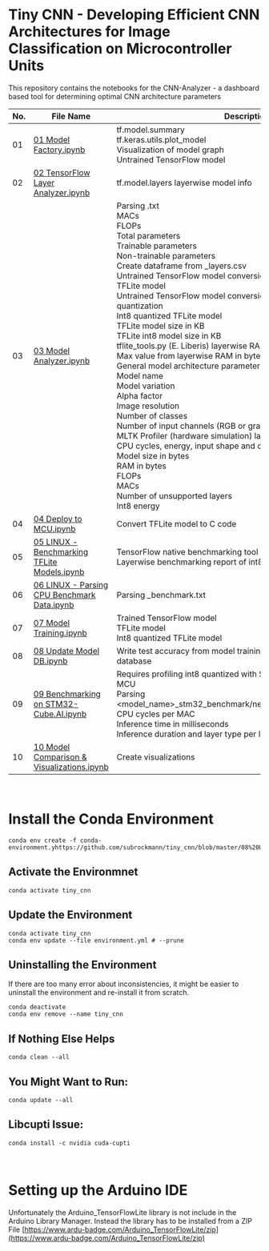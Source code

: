 # Tiny CNN - Developing Efficient CNN Architectures for Image Classification on Microcontroller Units 

This repository contains the notebooks for the CNN-Analyzer - a dashboard based tool for determining optimal CNN architecture parameters


| No. | File Name | Description |
| --- | --------- | ----------- |
| 01  | [01 Model Factory.ipynb](https://github.com/subrockmann/tiny_cnn/blob/master/01%20Model%20Factory.ipynb) | tf.model.summary<br>tf.keras.utils.plot_model<br>Visualization of model graph<br>Untrained TensorFlow model |
| 02  | [02 TensorFlow Layer Analyzer.ipynb](https://github.com/subrockmann/tiny_cnn/blob/master/02%20TensorFlow%20Layer%20Analyzer.ipynb) | tf.model.layers layerwise model info |
| 03  | [03 Model Analyzer.ipynb](https://github.com/subrockmann/tiny_cnn/blob/master/03%20Model%20Analyzer.ipynb) | Parsing <modelname>.txt<br>MACs<br>FLOPs<br>Total parameters<br>Trainable parameters<br>Non-trainable parameters<br>Create dataframe from <modelname>_layers.csv<br>Untrained TensorFlow model conversion to TFLite<br>TFLite model<br>Untrained TensorFlow model conversion to TFLite with int8-quantization<br>Int8 quantized TFLite model<br>TFLite model size in KB<br>TFLite int8 model size in KB<br>tflite_tools.py (E. Liberis) layerwise RAM in bytes<br>Max value from layerwise RAM in bytes<br>General model architecture parameters<br>Model name<br>Model variation<br>Alpha factor<br>Image resolution<br>Number of classes<br>Number of input channels (RGB or grayscale)<br>MLTK Profiler (hardware simulation) layerwise metrics (ops, MACs, CPU cycles, energy, input shape and output shape)<br>Model size in bytes<br>RAM in bytes<br>FLOPs<br>MACs<br>Number of unsupported layers<br>Int8 energy |
| 04  | [04 Deploy to MCU.ipynb](https://github.com/subrockmann/tiny_cnn/blob/master/04%20Deploy%20to%20MCU.ipynb) | Convert TFLite model to C code |
| 05  | [05 LINUX - Benchmarking TFLite Models.ipynb](https://github.com/subrockmann/tiny_cnn/blob/master/05%20LINUX%20-%20Benchmarking%20TFLite%20Models.ipynb) | TensorFlow native benchmarking tool<br>Layerwise benchmarking report of int8 model running on desktop |
| 06  | [06 LINUX - Parsing CPU Benchmark Data.ipynb](https://github.com/subrockmann/tiny_cnn/blob/master/06%20LINUX%20-%20Parsing%20CPU%20Benchmark%20Data.ipynb) | Parsing <modelname>_benchmark.txt |
| 07  | [07 Model Training.ipynb](https://github.com/subrockmann/tiny_cnn/blob/master/07%20Model%20Training.ipynb) | Trained TensorFlow model<br>TFLite model<br>Int8 quantized TFLite model |
| 08  | [08 Update Model DB.ipynb](https://github.com/subrockmann/tiny_cnn/blob/master/08%20Update%20Model%20DB.ipynb) | Write test accuracy from model training project to the model database |
| 09  | [09 Benchmarking on STM32-Cube.AI.ipynb]() | Requires profiling int8 quantized with STM32-Cube.AI on external MCU<br>Parsing <model_name>_stm32_benchmark/network_validate_report_INT8.txt<br>CPU cycles per MAC<br>Inference time in milliseconds<br>Inference duration and layer type per layer |
| 10  | [10 Model Comparison & Visualizations.ipynb](https://github.com/subrockmann/tiny_cnn/blob/master/10%20Model%20Comparison%20%26%20Visualizations.ipynb) | Create visualizations |

<br>  

# Install the Conda Environment

```conda env create -f environment.yml
conda env create -f conda-environment.yhttps://github.com/subrockmann/tiny_cnn/blob/master/08%20Update%20Model%20DB.ipynb
```

## Activate the Environmnet

```
conda activate tiny_cnn
```


## Update the Environment
```
conda activate tiny_cnn
conda env update --file environment.yml # --prune
```

## Uninstalling the Environment  
If there are too many error about inconsistencies, it might be easier to uninstall the environment and re-install it from scratch.  
```
conda deactivate
conda env remove --name tiny_cnn
```

## If Nothing Else Helps
```
conda clean --all
```

## You Might Want to Run:
```
conda update --all
```

## Libcupti Issue:
```
conda install -c nvidia cuda-cupti
```
<br>

# Setting up the Arduino IDE

Unfortunately the Arduino_TensorFlowLite library is not include in the Arduino Library Manager. Instead the library has to be installed from a ZIP File 
[https://www.ardu-badge.com/Arduino_TensorFlowLite/zip](https://www.ardu-badge.com/Arduino_TensorFlowLite/zip)  
